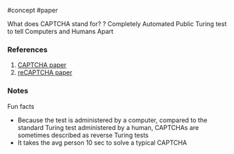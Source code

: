 #concept #paper

What does CAPTCHA stand for?
?
Completely Automated Public Turing test to tell Computers and Humans Apart
<!--SR:!2024-12-27,101,290-->

### References
1. [CAPTCHA paper](https://www.cs.cmu.edu/~mblum/research/pdf/captcha.pdf) 
2. [reCAPTCHA paper](http://users.df.uba.ar/marcos/reCAPTCHA.pdf)

### Notes

Fun facts
- Because the test is administered by a computer, compared to the standard Turing test administered by a human, CAPTCHAs are sometimes described as reverse Turing tests
- It takes the avg person 10 sec to solve a typical CAPTCHA
